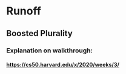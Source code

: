 # Runoff

## Boosted Plurality

### Explanation on walkthrough:

#### https://cs50.harvard.edu/x/2020/weeks/3/
